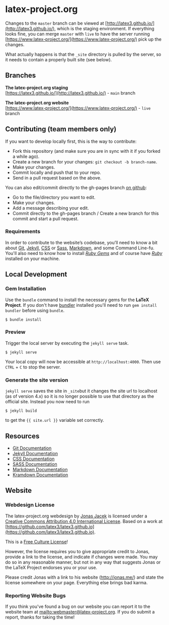 # latex-project.org

Changes to the `master` branch can be viewed at [http://latex3.github.io/](http://latex3.github.io/), which is the staging environment. If everything looks fine, you can merge `master` with `live` to have the server running [https://www.latex-project.org/](https://www.latex-project.org/) pick up the changes.

What actually happens is that the `_site` directory is pulled by the server, so it needs to contain a properly built site (see below).

## Branches

**The latex-project.org staging**  
[https://latex3.github.io/](http://latex3.github.io/) - `main` branch

**The latex-project.org website**  
[https://www.latex-project.org/](https://www.latex-project.org/) - `live` branch

## Contributing (team members only)

If you want to develop locally first, this is the way to contribute:

* Fork this repository (and make sure you are in sync with it if you forked a while ago).
* Create a new branch for your changes: `git checkout -b branch-name`.
* Make your changes.
* Commit locally and push that to your repo.
* Send in a pull request based on the above.

You can also edit/commit directly to the gh-pages branch [on github](https://github.com/latex3/latex3.github.io):

* Go to the file/directory you want to edit.
* Make your changes.
* Add a message describing your edit.
* Commit directly to the gh-pages branch / Create a new branch for this commit and start a pull request.

### Requirements
In order to contribute to the website&rsquo;s codebase, you&rsquo;ll need to know a bit about [Git](https://git-scm.com/), [Jekyll](https://github.com/jekyll/jekyll), [CSS](https://developer.mozilla.org/en-US/docs/Web/CSS) or [Sass](http://sass-lang.com), [Markdown](http://daringfireball.net/projects/markdown/), and some Command Line-fu. You'll also need to know how to install *[Ruby Gems](https://rvm.io)* and of course have *[Ruby](http://www.ruby-lang.org/en/downloads/)* installed on your machine.

## Local Development

### Gem Installation
Use the ``bundle`` command to install the necessary gems for the **LaTeX Project**. If you don't have [bundler](http://gembundler.com) installed you'll need to run ``gem install bundler`` before using ``bundle``.

    $ bundle install

### Preview
Trigger the local server by executing the ``jekyll serve`` task.

    $ jekyll serve

Your local copy will now be accessible at `http://localhost:4000`. Then use `CTRL` + `C` to stop the server.

### Generate the site version

`jekyll serve` saves the site in `_site`but it changes the site url to localhost (as of version 4.x) so it is no longer possible to use that directory as the official site. Instead you now need to run


    $ jekyll build

to get the `{{ site.url }}` variable set correctly.


## Resources

* [Git Documentation](https://git-scm.com/docs/)
* [Jekyll Documentation](http://jekyllrb.com/docs/home/)
* [CSS Documentation](https://developer.mozilla.org/en-US/docs/Web/CSS)
* [SASS Documentation](http://sass-lang.com/documentation/file.SASS_REFERENCE.html)
* [Markdown Documentation](https://help.github.com/articles/basic-writing-and-formatting-syntax/)
* [Kramdown Documentation](http://kramdown.gettalong.org/documentation.html)

## Website

### Webdesign License

The latex-project.org webdesign by [Jonas Jacek](http://jonas.me/) is licensed under a [Creative Commons Attribution 4.0 International License](http://creativecommons.org/licenses/by/4.0/). Based on a work at [https://github.com/latex3/latex3.github.io](https://github.com/latex3/latex3.github.io).

This is a [Free Culture License](https://creativecommons.org/share-your-work/public-domain/freeworks/)!

However, the license requires you to give appropriate credit to Jonas, provide a link to the license, and indicate if changes were made. You may do so in any reasonable manner, but not in any way that suggests Jonas or the LaTeX Project endorses you or your use.

Please credit Jonas with a link to his website (http://jonas.me/) and state the license somewhere on your page. Everything else brings bad karma.

### Reporting Website Bugs

If you think you've found a bug on our website you can report it to the website team at <mailto:webmaster@latex-project.org>. If you do submit a report, thanks for taking the time!
